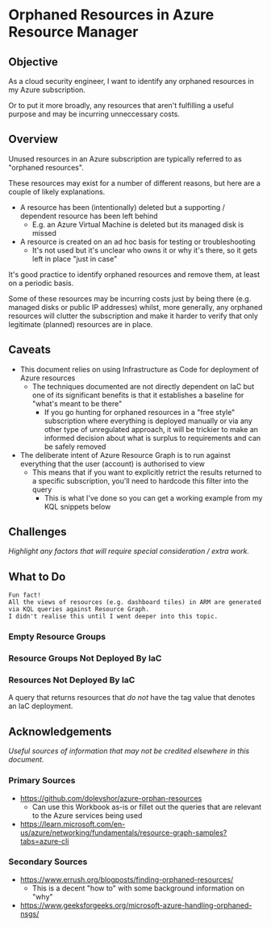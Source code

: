 # Orphaned Resources in Azure Resource Manager

## Objective

As a cloud security engineer, I want to identify any orphaned resources in my Azure subscription.

Or to put it more broadly, any resources that aren't fulfilling a useful purpose and may be incurring unneccessary costs.

## Overview

Unused resources in an Azure subscription are typically referred to as "orphaned resources".

These resources may exist for a number of different reasons, but here are a couple of likely explanations.

- A resource has been (intentionally) deleted but a supporting / dependent resource has been left behind
  - E.g. an Azure Virtual Machine is deleted but its managed disk is missed
- A resource is created on an ad hoc basis for testing or troubleshooting
  - It's not used but it's unclear who owns it or why it's there, so it gets left in place "just in case"

It's good practice to identify orphaned resources and remove them, at least on a periodic basis.  

Some of these resources may be incurring costs just by being there (e.g. managed disks or public IP addresses) whilst, more generally, any orphaned resources will clutter the subscription and make it harder to verify that only legitimate (planned) resources are in place.

## Caveats

- This document relies on using Infrastructure as Code for deployment of Azure resources
  - The techniques documented are not directly dependent on IaC but one of its significant benefits is that it establishes a baseline for "what's meant to be there"
    - If you go hunting for orphaned resources in a "free style" subscription where everything is deployed manually or via any other type of unregulated approach, it will be trickier to make an informed decision about what is surplus to requirements and can be safely removed
- The deliberate intent of Azure Resource Graph is to run against everything that the user (account) is authorised to view
  - This means that if you want to explicitly retrict the results returned to a specific subscription, you'll need to hardcode this filter into the query
    - This is what I've done so you can get a working example from my KQL snippets below

## Challenges

_Highlight any factors that will require special consideration / extra work._

## What to Do

```plaintext
Fun fact!  
All the views of resources (e.g. dashboard tiles) in ARM are generated via KQL queries against Resource Graph.  
I didn't realise this until I went deeper into this topic.
```

### Empty Resource Groups

### Resource Groups Not Deployed By IaC

### Resources Not Deployed By IaC

A query that returns resources that _do not_ have the tag value that denotes an IaC deployment.

## Acknowledgements

_Useful sources of information that may not be credited elsewhere in this document._

### Primary Sources

- <https://github.com/dolevshor/azure-orphan-resources>
  - Can use this Workbook as-is or fillet out the queries that are relevant to the Azure services being used
- <https://learn.microsoft.com/en-us/azure/networking/fundamentals/resource-graph-samples?tabs=azure-cli>

### Secondary Sources

- <https://www.errush.org/blogposts/finding-orphaned-resources/>
  - This is a decent "how to" with some background information on "why"
- <https://www.geeksforgeeks.org/microsoft-azure-handling-orphaned-nsgs/>
